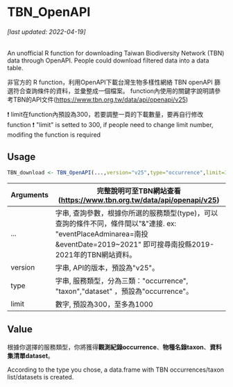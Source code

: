 # TBN_OpenAPI
###### [last updated: 2022-04-19]
An unofficial R function for downloading Taiwan Biodiversity Network (TBN) data through OpenAPI.
People could download filtered data into a data table.

非官方的 R function，利用OpenAPI下載台灣生物多樣性網絡 TBN openAPI 篩選符合查詢條件的資料，並彙整成一個檔案。
function內使用的關鍵字說明請參考TBN的API文件(https://www.tbn.org.tw/data/api/openapi/v25)

:exclamation: limit在function內預設為300，若要調整一頁的下載數量，要再自行修改function
:exclamation: "limit" is setted to 300, if people need to change limit number, modifing the function is required
## Usage
```R
TBN_download <- TBN_OpenAPI(...,version="v25",type="occurrence",limit=300)
```
Arguments | 完整說明可至TBN網站查看(https://www.tbn.org.tw/data/api/openapi/v25)
---|---
...     | 字串, 查詢參數，根據你所選的服務類型(type)，可以查詢的條件不同，條件間以"&"連接. ex: "eventPlaceAdminarea=南投&eventDate=2019~2021" 即可搜尋南投縣2019-2021年的TBN網站資料。
version | 字串, API的版本，預設為"v25"。
type    | 字串, 服務類型，分為三類："occurrence", "taxon","dataset" ，預設為"occurrence"。
limit   | 數字, 預設為300，至多為1000

## Value
根據你選擇的服務類型，你將獲得**觀測紀錄occurrence**、**物種名錄taxon**、**資料集清單dataset**。
<p>According to the type you chose, a data.frame with TBN occurrences/taxon list/datasets is created.</p>
